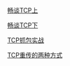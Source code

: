 [畅谈TCP上](https://www.jianshu.com/p/a4c142c517a4)

[畅谈TCP下](https://www.jianshu.com/p/5b2e556765e8)

[TCP抓包实战](https://zhuanlan.zhihu.com/p/142665708 )

[TCP重传的两种方式](https://network.51cto.com/article/664080.html)